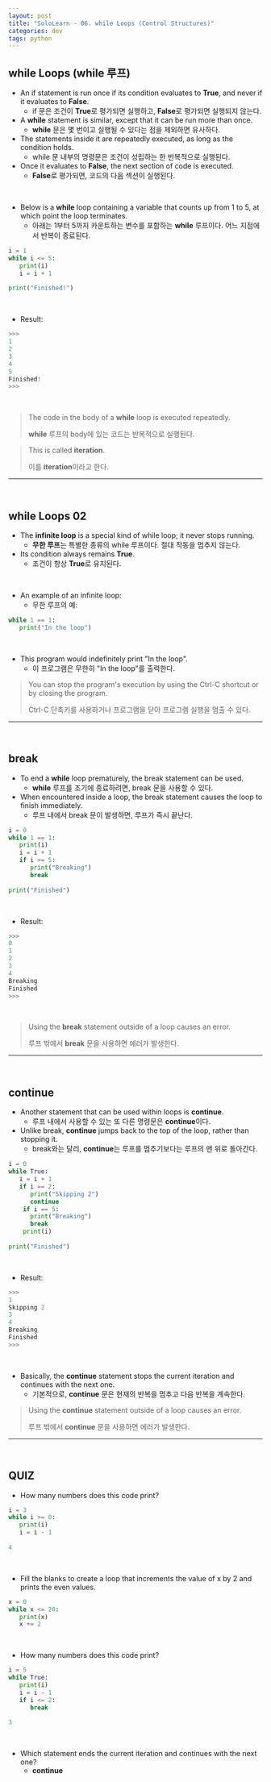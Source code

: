 ```yaml
---
layout: post
title: "SoloLearn - 06. while Loops (Control Structures)"
categories: dev
tags: python
---
```


## while Loops (while 루프)

- An if statement is run once if its condition evaluates to **True**, and never if it evaluates to **False**.
  - if 문은 조건이 **True**로 평가되면 실행하고, **False**로 평가되면 실행되지 않는다.
- A **while** statement is similar, except that it can be run more than once.
  - **while** 문은 몇 번이고 실행될 수 있다는 점을 제외하면 유사하다.
- The statements inside it are repeatedly executed, as long as the condition holds.
  - while 문 내부의 명령문은 조건이 성립하는 한 반복적으로 실행된다.
- Once it evaluates to **False**, the next section of code is executed.
  - **False**로 평가되면, 코드의 다음 섹션이 실행된다.

<br>

- Below is a **while** loop containing a variable that counts up from 1 to 5, at which point the loop terminates.
  - 아래는 1부터 5까지 카운트하는 변수를 포함하는 **while** 루프이다. 어느 지점에서 반복이 종료된다.

```python
i = 1
while i <= 5:
   print(i)
   i = i + 1
   
print("Finished!")
```

<br>

- Result:

```python
>>>
1
2
3
4
5
Finished!
>>>
```

<br>

> The code in the body of a **while** loop is executed repeatedly.
>
> **while** 루프의 body에 있는 코드는 반복적으로 실행된다.

> This is called **iteration**.
>
> 이를 **iteration**이라고 한다.

------

<br>

## while Loops 02

- The **infinite loop** is a special kind of while loop; it never stops running.
  - **무한 루프**는 특별한 종류의 while 루프이다. 절대 작동을 멈추지 않는다.
- Its condition always remains **True**.
  - 조건이 항상 **True**로 유지된다.

<br>

- An example of an infinite loop:
  - 무한 루프의 예:

```python
while 1 == 1:
   print("In the loop")
```

<br>

- This program would indefinitely print "In the loop".
  - 이 프로그램은 무한히 "In the loop"를 출력한다.

> You can stop the program's execution by using the Ctrl-C shortcut or by closing the program.
>
> Ctrl-C 단축키를 사용하거나 프로그램을 닫아 프로그램 실행을 멈출 수 있다.

------

<br>

## break

- To end a **while** loop prematurely, the break statement can be used.
  - **while** 루프를 조기에 종료하려면, break 문을 사용할 수 있다.
- When encountered inside a loop, the break statement causes the loop to finish immediately.
  - 루프 내에서 break 문이 발생하면, 루프가 즉시 끝난다.

```python
i = 0
while 1 == 1:
   print(i)
   i = i + 1
   if i >= 5:
      print("Breaking")
      break
      
print("Finished")
```

<br>

- Result:

```python
>>>
0
1
2
3
4
Breaking
Finished
>>>
```

<br>

> Using the **break** statement outside of a loop causes an error.
>
> 루프 밖에서 **break** 문을 사용하면 에러가 발생한다.

------

<br>

## continue

- Another statement that can be used within loops is **continue**.
  - 루프 내에서 사용할 수 있는 또 다른 명령문은 **continue**이다.
- Unlike break, **continue** jumps back to the top of the loop, rather than stopping it.
  - break와는 달리, **continue**는 루프를 멈추기보다는 루프의 맨 위로 돌아간다.

```python
i = 0
while True:
   i = i + 1
   if i == 2:
      print("Skipping 2")
      continue
	if i == 5:
      print("Breaking")
      break
	print(i)
   
print("Finished")
```

<br>

- Result:

```python
>>>
1
Skipping 2
3
4
Breaking
Finished
>>>
```

<br>

- Basically, the **continue** statement stops the current iteration and continues with the next one.
  - 기본적으로, **continue** 문은 현재의 반복을 멈추고 다음 반복을 계속한다.

> Using the **continue** statement outside of a loop causes an error.
>
> 루프 밖에서 **continue** 문을 사용하면 에러가 발생한다.

------

<br>

## QUIZ

- How many numbers does this code print?

```python
i = 3
while i >= 0:
   print(i)
   i = i - 1
   
4
```

<br>

- Fill the blanks to create a loop that increments the value of x by 2 and prints the even values.

```python
x = 0
while x <= 20:
   print(x)
   x += 2
```

<br>

- How many numbers does this code print?

```python
i = 5
while True:
   print(i)
   i = i - 1
   if i <= 2:
      break
      
3
```

<br>

- Which statement ends the current iteration and continues with the next one?
  - **continue**

<br>